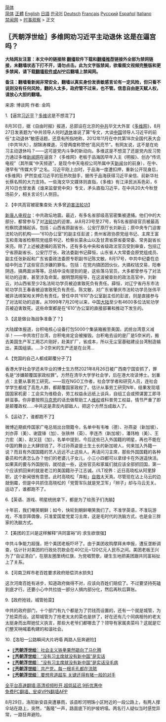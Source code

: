  <!-- 面包屑导航 --> <div class="breadcrumb"><!-- GTranslate: https://gtranslate.io/ -->  <div class="switcher notranslate">  <div class="selected">  <a href="#" onclick="return false;"> 简体</a>  </div>  <div class="option">  <a href="https://www.bannedbook.org" onclick="doGTranslate('zh-CN|zh-CN');jQuery('div.switcher div.selected a').html(jQuery(this).html());return false;" title="简体中文" class="nturl selected"> 简体</a>  <a href="https://www.bannedbook.org/zh-tw/" onclick="doGTranslate('zh-CN|zh-TW');jQuery('div.switcher div.selected a').html(jQuery(this).html());return false;" title="繁體中文" class="nturl"> 正體</a>  <a href="https://www.bannedbook.org/en/" onclick="doGTranslate('zh-CN|en');jQuery('div.switcher div.selected a').html(jQuery(this).html());return false;" title="English" class="nturl"> English</a>  <a href="https://www.bannedbook.org/ja/" onclick="doGTranslate('zh-CN|ja');jQuery('div.switcher div.selected a').html(jQuery(this).html());return false;" title="日本語" class="nturl"> 日語</a>  <a href="https://www.bannedbook.org/ko/" onclick="doGTranslate('zh-CN|ko');jQuery('div.switcher div.selected a').html(jQuery(this).html());return false;" title="한국어" class="nturl"> 한국어</a>  <a href="https://www.bannedbook.org/de/" onclick="doGTranslate('zh-CN|de');jQuery('div.switcher div.selected a').html(jQuery(this).html());return false;" title="Deutsch" class="nturl"> Deutsch</a>  <a href="https://www.bannedbook.org/fr/" onclick="doGTranslate('zh-CN|fr');jQuery('div.switcher div.selected a').html(jQuery(this).html());return false;" title="Français" class="nturl"> Français</a>  <a href="https://www.bannedbook.org/ru/" onclick="doGTranslate('zh-CN|ru');jQuery('div.switcher div.selected a').html(jQuery(this).html());return false;" title="Русский" class="nturl"> Русский</a>  <a href="https://www.bannedbook.org/es/" onclick="doGTranslate('zh-CN|es');jQuery('div.switcher div.selected a').html(jQuery(this).html());return false;" title="Español" class="nturl"> Español</a>  <a href="https://www.bannedbook.org/it/" onclick="doGTranslate('zh-CN|it');jQuery('div.switcher div.selected a').html(jQuery(this).html());return false;" title="Italiano" class="nturl"> Italiano</a>  </div>  </div>      <div class='breadcrumb-sub'><!-- Breadcrumb NavXT 6.3.0 --> <a href="https://www.bannedbook.org/" class="home">禁闻网</a> &gt; <a href="https://www.bannedbook.org/bnews/ssgc/" class="category">时事观察</a> &gt; 正文</div></div><h2>〖兲朝浮世绘〗多维网劝习近平主动退休 这是在逼宫吗？</h2> <p class="notice"><b>大陆网友注意：本文中的链接除 <a href="https://github.com/bannedbook/fanqiang" >翻墙</a>软件下载和<a href="https://github.com/killgcd/justmysocks/blob/master/README.md">翻墙推荐</a>链接外全部为禁网链接，未翻墙状态下打不开，请勿点击。此为文字版禁闻，欲看图文视频完整版和更多禁闻，请下载<a href="https://github.com/bannedbook/fanqiang">翻墙软件或APP</a>后翻墙上禁闻网。</p><p>备注：翻墙看新闻非常安全，翻墙以真实身份发表敏感言论有一定风险，但只看不说则没有任何风险，翻的人太多，政府管不过来，也不管。信息自由是天赋人权，请放心大胆的翻墙。</b></p>  <div class="entry"> <p>来源:&nbsp;博谈网                            作者:&nbsp;金鸣                           </p> <p>1.【逼宫<a href="https://www.bannedbook.org/bnews/tag/%e4%b9%a0%e8%bf%91%e5%b9%b3/" class="st_tag internal_tag" rel="tag" title="标签 习近平 下的日志">习近平</a>？<a href="https://www.bannedbook.org/bnews/tag/%e5%a4%9a%e7%bb%b4/" class="st_tag internal_tag" rel="tag" title="标签 多维 下的日志">多维</a>这是不想混了】</p> <p></p> <p>8月30日，据《自由时报》报道，总部设在北京的<a href="https://www.bannedbook.org/bnews/tag/%e4%b8%ad%e5%85%b1/" class="st_tag internal_tag" rel="tag" title="标签 中共 下的日志">中共</a>华文大外宣《<a href="https://www.bannedbook.org/bnews/tag/%e5%a4%9a%e7%bb%b4%e7%bd%91/" class="st_tag internal_tag" rel="tag" title="标签 多维网 下的日志">多维网</a>》，8月27日发表题为“中共领导人何时<a href="https://www.bannedbook.org/bnews/tag/%e9%80%80%e4%bc%91/" class="st_tag internal_tag" rel="tag" title="标签 退休 下的日志">退休</a>谁说了算”专文，大谈<span class='wp_keywordlink_affiliate'><a href="https://www.bannedbook.org/" title="中国" target="_blank">中国</a></span>领导人习近平的前任“主动退休”敏感话题，还意有所指地称，2012年11月在中共第18次全国代表大会（中共18大），胡锦涛裸退，习曾两度称赞他“高风亮节”。有网友说，这不是在劝习主动退休吗？——这可是党内斗争的新动向。多维这是不想混了还是党内反习势力通过多维<span class='wp_keywordlink_affiliate'><a href="https://www.bannedbook.org/" title="新闻网">新闻网</a></span>在逼宫？《多维网》老板于品海因早年入主《明报》、创办“传讯电视”（其所属“中天频道”，是现今中天电视公司所属中天<span class='wp_keywordlink_affiliate'><a href="https://www.bannedbook.org/" title="新闻">新闻</a></span>台的前身），在中、港早有“传媒大亨”之名。习近平刚上台时，于品海一度遭扣押，重新公开现身后，《多维网》俨然变成习近平的狂热吹鼓手，据传于品海获得习近平亲信、前新华社长蔡名照的大力支持。一些海文华文媒体则直指，《多维》有江泽民派系色彩，6月10日也曾发表《谁来监督党中央》专文，矛头直指习近平，在中共20大今秋登场前夕，相关言论引人侧目。</p> <p>2.【中共高官被密集查处 大多曾<span class='wp_keywordlink'><a href="https://www.bannedbook.org/forum11/topic278.html" title="评江泽民与中共相互利用迫害法轮功" target="_blank">迫害法轮功</a></span>】</p> <p></p> <p><span class='wp_keywordlink_affiliate'><a href="https://www.ntdtv.com/" title="新唐人电视台" target="_blank">新唐人电视台</a></span>：中共政坛地震。最近，有多名省部级高官密集被逮捕。他们中的大部分，都曾参与了对<a href="https://www.bannedbook.org/bnews/tag/%e6%b3%95%e8%bd%ae%e5%8a%9f/" class="st_tag internal_tag" rel="tag" title="标签 法轮功 下的日志">法轮功</a>的迫害。从8月23号至27号，有5名省部级官员被最高检察院逮捕起诉。包括：山西省原副省长、公安厅原厅长刘新云；原中央专门迫害法轮功的机构——“610办公室”的副主任彭波；贵州省政协原党组书记、主席王富玉和青海省检察院党组原书记、检察长蒙永山以及甘肃省原省委常委、常务副省长宋亮。除了上述被逮捕的高官外，还有多名中央和省级政法官员受到审查，包括辽宁省原副省长、公安厅厅长、政法委副书记薛恒，山东省人大常委会原党组成员、副主任张新起和广东省委政法委原专职副书记陈文敏。8月17号，中共中纪委在总结中列出了这些官员涉嫌的罪名，包括：在党内搞团团伙伙，大搞权钱交易，阳奉阴违，搞两面派等等。总结中没有提到的是，这些落马官员，大多都曾参与了对法轮功的迫害，甚至涉及命案。据明慧网报导，在这波被查处的政法高官中，刘新云，对山西省至少2名法轮功学员被迫害致死负有责任。薛恒，对辽宁省丹东市法轮功学员王春香被迫害致死负有责任。陈文敏，对广东省肇庆市法轮功学员张伟平被非法绑架和关押负有责任。曾任中共“610”办公室副主任的彭波，则是直接参与了对法轮功的迫害。从1999年7月20号以来，中国<span class='wp_keywordlink_affiliate'><a href="https://www.bannedbook.org/" title="大陆" target="_blank">大陆</a></span>至少有4600多位法轮功学员被迫害致死。这些命案都是在“610”办公室的直接部署和推动下发生的。</p> <p>3.【这是做台海战争准备了？】</p>  <p></p> <p>大陆媒体报道，台积电核心设备打包5000个集装箱搬至美国，武统台湾意义减半！——中共攻打台湾，台积电肯定会被摧毁。台积电去设的是厂是5奈米的，搬去美国生产军工用芯片刚好，赴美扩厂，省成本，所以无尘室基础建设台湾制造输出，美国组装。&#8230;.3-2奈米的生产还是在台湾&#8230; </p> <p>4.【党国的自己人都成颠覆分子了】</p> <p></p> <p>香港大学社会学还未毕业的博士生方然2021年8月26日被广西南宁国安抓了，罪名是“涉嫌颠覆国家政权罪”。方然在清华大学学社会学，后在港大攻读博士。划重点：主要从事劳工研究。——现在NGO工作者，社会学学者和研究人员，连社会学学生都成了高危人群，都颠覆国家政权了。估计从事劳工研究N年，结果发现墙国国家机密：工会实为维稳会，劳工权益永远纸上谈兵，自组工会或预谋罢工即寻衅滋事。你非要按照<span class='wp_keywordlink'><a href="https://www.bannedbook.org/forum2/topic105.html" title="《马克思的成魔之路》" target="_blank">马克思</a></span>的话去做帮助工人<span class='wp_keywordlink_affiliate'><a href="https://www.bannedbook.org/bnews/weiquan/" title="维权" target="_blank">维权</a></span>或科普劳工权益，情节严重了即是颠覆政权……中共这是肃反内部敌人，把这个方然当成敌人了。</p> <p>5.【运动了，谁都跑不了】</p> <p></p> <p>微博近期疯传国家广电总局出台限籍令，名单中有韦唯（德）、孙燕姿（新加坡）、刘亦菲（美）、谢霆锋（加）、张铁林（英）、李连杰（新加坡），潘玮柏（美）、王力宏（美）、赵又廷（加）。名单中提到，今后这些已入外国籍的明星，再也不能在中国的舞台上大肆捞钱了。不过孙燕姿是土生土长的新加坡人，何来加入外籍一说？而且有外国国籍的艺人远远不止这些人。再请问习主席，那些外国国籍的各种委员和代表怎么办？他们的老婆儿子女儿，小三小四都可以拿绿卡在外逍遥快活。如果真的要与外国脱钩，就彻底一些，这些官员和家属们就应该全部抓回国，第一个应该抓回来的就是老江的美国籍孙子江志诚。//LT视界：近日高晓松从阿里辞职，这个新闻很有意思。此时高晓松「弃船」<span class='wp_keywordlink'><a href="https://www.bannedbook.org/forum5/topic42.html" title="萨斯、诚信与自救" target="_blank">自救</a></span>太天真。尽管现在沾上马云的边就倒霉，但是中共抓住高晓松的「党管军队就是党卫军」「辫子」却与马云无关。运动了，谁都跑不了。</p>  <p>6.【英语、游戏、明星统统拿下，都是为了给孩子们洗脑】</p> <p></p> <p>十年前，我们嘲笑朝鲜；如今，快轮到朝鲜嘲笑我们了。不准学英语，不准玩游戏，不准崇拜偶像，只准爱国爱党爱习主席，这是毛时代的洗脑方式，也是金三胖家的洗脑方式。</p> <p>7.【美团的王兴是这样解释“共同富裕”的 求生欲很强】</p> <p></p> <p>中共斗争能力超强，把个美团老板吓坏了。由于美团收购摩拜未申报，遭反垄断调查，估计针对美团的行政处罚款会在40亿元~120亿元人民币之间。美团老板王兴为了“自证清白”，在朋友圈里绣红旗，为党唱赞歌，硬生生地把美团跟共同富裕扯上了关系。</p> <p>8.【河南卫辉市老百姓要求政府赔偿洪水损失】</p> <p></p>  <p>这次河南百姓有进步，知道政府做得不对，应该向百姓们赔偿了。不过要坚持死磕到底才行。还要小心中共拉拢一部分人搞内部分化，然后再秋后算账。</p> <p>9.【政府抢钱，城管抢菜】</p> <p></p> <p>中共的政府部门，十个部门有九个都是为了罚钱而设置的，还有一个就是城管，为了抢菜而设。这帮城管为了抢老太太的菜也是拼了，好在还有几个同病相怜的老太太挺身而出帮她仗义执言，那些大老爷们都哪去了？领导有家属卖菜吗？这就是它们整天呐喊着构建的和谐社会。</p> <p>10.【洛阳一公路瞬间大片坍塌 两路人狂奔避险】</p> <p></p> <ul class='op-related-articles' title='相关阅读'> <li><a href='https://www.bannedbook.org/bnews/ssgc/20210831/1616209.html' target='_blank'>〖<b>兲朝浮世绘</b>〗社会主义铁拳果然砸向了马化腾</a></li> <li><a href='https://www.bannedbook.org/bnews/ssgc/20210831/1616208.html' target='_blank'>〖<b>兲朝浮世绘</b>〗“没有习主席就没有新中国”是实话</a></li> <li><a href='https://www.bannedbook.org/bnews/ssgc/20210830/1615708.html' target='_blank'>〖<b>兲朝浮世绘</b>〗“没有习主席就没有新中国”是实话没毛病</a></li> <li><a href='https://www.bannedbook.org/bnews/ssgc/20210827/1614219.html' target='_blank'>〖<b>兲朝浮世绘</b>〗共产党，每一根毛孔都在流脓</a></li> <li><a href='https://www.bannedbook.org/bnews/ssgc/20210826/1613608.html' target='_blank'>〖<b>兲朝浮世绘</b>〗要想弯道超车 关键还得有猪一般的对手</a></li> </ul> <p class="texttj"> <a href="https://github.com/bannedbook/fanqiang/wiki/V2ray%E6%9C%BA%E5%9C%BA" target="_blank">全平台高速翻墙:高清视频秒开,超低延迟,9折优惠中</a><br/> <a href="https://github.com/bannedbook/fanqiang/wiki/%E7%A6%81%E9%97%BB%E7%BD%91%E5%AE%89%E5%8D%93%E7%BF%BB%E5%A2%99%E6%96%B0%E9%97%BBAPP" target="_blank">免费PC翻墙、安卓VPN翻墙APP</a></p><p>8月29日，洛阳新安县突遭暴雨，该县畛河明珠小区附近的一段公路上，有两人撑伞站在路上，突然，“轰隆”一声，路面底下的护坡坍塌。两名行人疑似当时感觉异常，一路狂奔避险。</p> <a name='sharetosocial'></a>  <div style="margin-bottom:5px;padding-bottom:5px;clear:both"> <div id="archive-pix-1" class="banner-ads"> <!-- AuctionX Display platform tag START --> <div id="26318x728x90x621x_ADSLOT2" clicktrack="%%CLICK_URL_ESC%%"></div> <!-- AuctionX Display platform tag END --> </div> <div id="archive-pix-2" class="banner-ads"> <!-- AuctionX Display platform tag START --> <div id="26315x300x250x621x_ADSLOT2" clicktrack="%%CLICK_URL_ESC%%"></div> <!-- AuctionX Display platform tag END --> </div> </div>  <div id="archive-pix-1" class="banner-ads"> <!-- AuctionX Display platform tag START --> <div id="26318x728x90x621x_ADSLOT3" clicktrack="%%CLICK_URL_ESC%%"></div> <!-- AuctionX Display platform tag END --> </div> </div><!--END ENTRY--> 